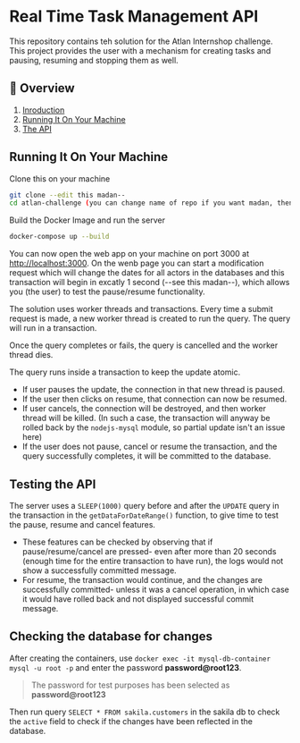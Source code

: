 # Real Time Task Management API

This repository contains teh solution for the Atlan Internshop challenge. This project provides the user with a mechanism for creating tasks and pausing, resuming and stopping them as well.

## 📖 Overview
1. [Inroduction](#introduction)
1. [Running It On Your Machine]()
1. [The API]()


## Running It On Your Machine
Clone this on your machine
```bash
git clone --edit this madan--
cd atlan-challenge (you can change name of repo if you want madan, then change this as well)
```

Build the Docker Image and run the server
```bash
docker-compose up --build
```

You can now open the web app on your machine on port 3000 at [http://localhost:3000](http://localhost:3000). On the wenb page you can start a modification request which will change the dates for all actors in the databases and this transaction will begin in excatly 1 second (--see this madan--), which allows you (the user) to test the pause/resume functionality.

The solution uses worker threads and transactions. Every time a submit request is made, a new worker thread is created to run the query. The query will run in a transaction. 

Once the query completes or fails, the query is cancelled and the worker thread dies.

The query runs inside a transaction to keep the update atomic. 
- If user pauses the update, the connection in that new thread is paused.
- If the user then clicks on resume, that connection can now be resumed.
- If user cancels, the connection will be destroyed, and then worker thread will be killed. 
    (In such a case, the transaction will anyway be rolled back by the ```nodejs-mysql``` module, so partial update isn't an issue here)
- If the user does not pause, cancel or resume the transaction, and the query successfully completes, it will be committed to the database.
 
 ## Testing the API
The server uses a `SLEEP(1000)` query before and after the `UPDATE` query in the transaction in the `getDataForDateRange()` function, to give time to test the pause, resume and cancel features. 

- These features can be checked by observing that if pause/resume/cancel are pressed- even after more than 20 seconds (enough time for the entire transaction to have run), the logs would not show a successfully committed message. 
- For resume, the transaction would continue, and the changes are successfully committed- unless it was a cancel operation, in which case it would have rolled back and not displayed successful commit message.


## Checking the database for changes
After creating the containers, use `docker exec -it mysql-db-container mysql -u root -p` and enter the password __password@root123__.

> The password for test purposes has been selected as __password@root123__

Then run query `SELECT * FROM sakila.customers` in the sakila db to check the `active` field to check if the changes have been reflected in the database.
